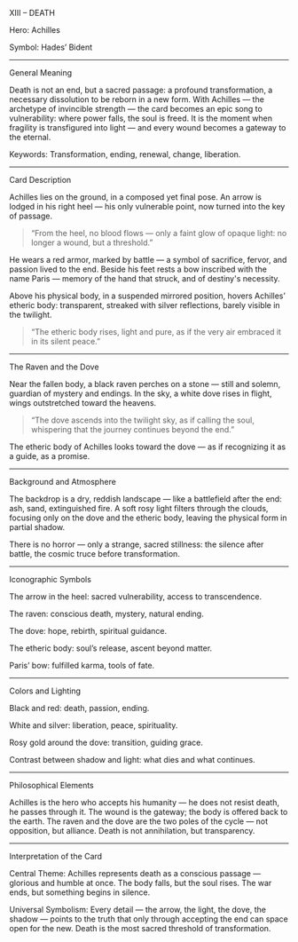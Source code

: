 XIII – DEATH

Hero: Achilles

Symbol: Hades’ Bident


---

General Meaning

Death is not an end, but a sacred passage: a profound transformation, a necessary dissolution to be reborn in a new form.
With Achilles — the archetype of invincible strength — the card becomes an epic song to vulnerability: where power falls, the soul is freed.
It is the moment when fragility is transfigured into light — and every wound becomes a gateway to the eternal.

Keywords: Transformation, ending, renewal, change, liberation.


---

Card Description

Achilles lies on the ground, in a composed yet final pose.
An arrow is lodged in his right heel — his only vulnerable point, now turned into the key of passage.

> “From the heel, no blood flows — only a faint glow of opaque light: no longer a wound, but a threshold.”



He wears a red armor, marked by battle — a symbol of sacrifice, fervor, and passion lived to the end.
Beside his feet rests a bow inscribed with the name Paris — memory of the hand that struck, and of destiny's necessity.

Above his physical body, in a suspended mirrored position, hovers Achilles’ etheric body: transparent, streaked with silver reflections, barely visible in the twilight.

> “The etheric body rises, light and pure, as if the very air embraced it in its silent peace.”




---

The Raven and the Dove

Near the fallen body, a black raven perches on a stone — still and solemn, guardian of mystery and endings.
In the sky, a white dove rises in flight, wings outstretched toward the heavens.

> “The dove ascends into the twilight sky, as if calling the soul, whispering that the journey continues beyond the end.”



The etheric body of Achilles looks toward the dove — as if recognizing it as a guide, as a promise.


---

Background and Atmosphere

The backdrop is a dry, reddish landscape — like a battlefield after the end: ash, sand, extinguished fire.
A soft rosy light filters through the clouds, focusing only on the dove and the etheric body, leaving the physical form in partial shadow.

There is no horror — only a strange, sacred stillness: the silence after battle, the cosmic truce before transformation.


---

Iconographic Symbols

The arrow in the heel: sacred vulnerability, access to transcendence.

The raven: conscious death, mystery, natural ending.

The dove: hope, rebirth, spiritual guidance.

The etheric body: soul’s release, ascent beyond matter.

Paris’ bow: fulfilled karma, tools of fate.



---

Colors and Lighting

Black and red: death, passion, ending.

White and silver: liberation, peace, spirituality.

Rosy gold around the dove: transition, guiding grace.

Contrast between shadow and light: what dies and what continues.



---

Philosophical Elements

Achilles is the hero who accepts his humanity — he does not resist death, he passes through it.
The wound is the gateway; the body is offered back to the earth.
The raven and the dove are the two poles of the cycle — not opposition, but alliance.
Death is not annihilation, but transparency.


---

Interpretation of the Card

Central Theme:
Achilles represents death as a conscious passage — glorious and humble at once.
The body falls, but the soul rises. The war ends, but something begins in silence.

Universal Symbolism:
Every detail — the arrow, the light, the dove, the shadow — points to the truth that only through accepting the end can space open for the new.
Death is the most sacred threshold of transformation.

